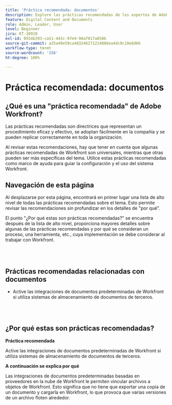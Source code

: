 ```yaml
---
title: 'Práctica recomendada: documentos'
description: Explore las prácticas recomendadas de los expertos de Adobe Workfront sobre cómo configurar, administrar y utilizar documentos en Workfront.
feature: Digital Content and Documents
role: Admin, Leader, User
level: Beginner
jira: KT-10910
exl-id: 0554b393-ca51-443c-97e9-98af017a0586
source-git-commit: a25a49e59ca483246271214886ea4dc9c10e8d66
workflow-type: tm+mt
source-wordcount: '256'
ht-degree: 100%

---
```


# Práctica recomendada: documentos

## ¿Qué es una &quot;práctica recomendada&quot; de Adobe Workfront?

Las prácticas recomendadas son directrices que representan un procedimiento eficaz y efectivo, se adoptan fácilmente en la compañía y se pueden replicar correctamente en toda la organización.

Al revisar estas recomendaciones, hay que tener en cuenta que algunas prácticas recomendadas de Workfront son universales, mientras que otras pueden ser más específicas del tema. Utilice estas prácticas recomendadas como marco de ayuda para guiar la configuración y el uso del sistema Workfront.

## Navegación de esta página

Al desplazarse por esta página, encontrará en primer lugar una lista de alto nivel de todas las prácticas recomendadas sobre el tema. Esto permite revisar las recomendaciones sin profundizar en los detalles de &quot;por qué&quot;.

El punto &quot;¿Por qué estas son prácticas recomendadas?&quot; se encuentra después de la lista de alto nivel, proporciona mayores detalles sobre algunas de las prácticas recomendadas y por qué se consideran un proceso, una herramienta, etc., cuya implementación se debe considerar al trabajar con Workfront.

</br>
</br>

## Prácticas recomendadas relacionadas con documentos

* Active las integraciones de documentos predeterminadas de Workfront si utiliza sistemas de almacenamiento de documentos de terceros.

</br>
</br>

## ¿Por qué estas son prácticas recomendadas?

**Práctica recomendada**

Active las integraciones de documentos predeterminadas de Workfront si utiliza sistemas de almacenamiento de documentos de terceros.

**A continuación se explica por qué**

Las integraciones de documentos predeterminadas basadas en proveedores en la nube de Workfront le permiten vincular archivos a objetos de Workfront. Esto significa que no tiene que exportar una copia de un documento y cargarla en Workfront, lo que provoca que varias versiones de un archivo floten alrededor.

